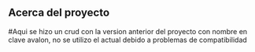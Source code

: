 ## Acerca del proyecto

#Aqui se hizo un crud con la version anterior del proyecto con nombre en clave avalon, no se utilizo el actual debido a problemas de compatibilidad
